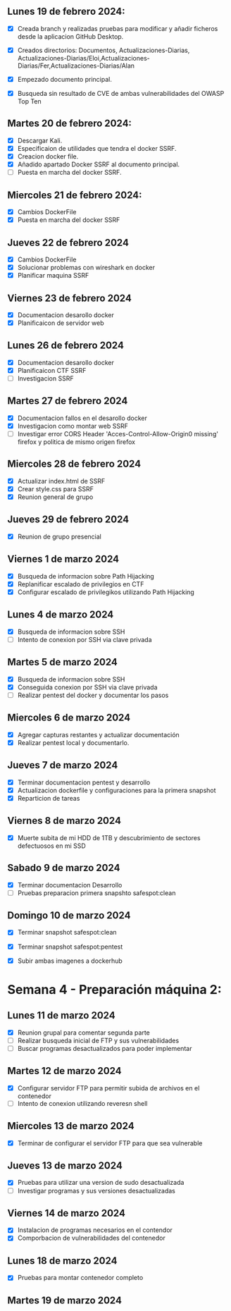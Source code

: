 ## Lunes 19 de febrero 2024:

- [X] Creada branch y realizadas pruebas para modificar y añadir ficheros desde la aplicacion GitHub Desktop.
- [X] Creados directorios: Documentos, Actualizaciones-Diarias, Actualizaciones-Diarias/Eloi,Actualizaciones-Diarias/Fer,Actualizaciones-Diarias/Alan
- [X] Empezado documento principal.
- [X] Busqueda sin resultado de CVE de ambas vulnerabilidades del OWASP Top Ten


## Martes 20 de febrero 2024:

- [X] Descargar Kali.
- [X] Especificaion de utilidades que tendra el docker SSRF.
- [X] Creacion docker file.
- [X] Añadido apartado Docker SSRF al documento principal.
- [ ] Puesta en marcha del docker SSRF.

## Miercoles 21 de febrero 2024:
- [X] Cambios DockerFile
- [X] Puesta en marcha del docker SSRF

## Jueves 22 de febrero 2024
- [X] Cambios DockerFile
- [X] Solucionar problemas con wireshark en docker
- [X] Planificar maquina SSRF

## Viernes 23 de febrero 2024
- [X] Documentacion desarollo docker
- [X] Planificaicon de servidor web

## Lunes 26 de febrero 2024
- [X] Documentacion desarollo docker
- [X] Planificaicon CTF SSRF
- [ ] Investigacion SSRF

## Martes 27 de febrero 2024
- [X] Documentacion fallos en el desarollo docker
- [X] Investigacion como montar web SSRF
- [ ] Investigar error CORS Header 'Acces-Control-Allow-Origin0 missing' firefox y politica de mismo origen firefox

## Miercoles 28 de febrero 2024
- [X] Actualizar index.html de SSRF
- [X] Crear style.css para SSRF
- [X] Reunion general de grupo
      
## Jueves 29 de febrero 2024
- [X] Reunion de grupo presencial

## Viernes 1 de marzo 2024
- [X] Busqueda de informacion sobre Path Hijacking
- [X] Replanificar escalado de privilegios en CTF
- [X] Configurar escalado de privilegikos utilizando Path Hijacking

## Lunes 4 de marzo 2024
- [X] Busqueda de informacion sobre SSH
- [ ] Intento de conexion por SSH via clave privada

## Martes 5 de marzo 2024
- [X] Busqueda de informacion sobre SSH
- [X] Conseguida conexion por SSH via clave privada
- [ ] Realizar pentest del docker y documentar los pasos

## Miercoles 6 de marzo 2024
- [X] Agregar capturas restantes y actualizar documentación
- [X] Realizar pentest local y documentarlo.

## Jueves 7 de marzo 2024
- [X] Terminar documentacion pentest y desarrollo
- [X] Actualizacion dockerfile y configuraciones para la primera snapshot
- [X] Reparticion de tareas

## Viernes 8 de marzo 2024
- [X] Muerte subita de mi HDD de 1TB y descubrimiento de sectores defectuosos en mi SSD

## Sabado 9 de marzo 2024
- [X] Terminar documentacion Desarrollo
- [ ] Pruebas preparacion primera snapshto safespot:clean

## Domingo 10 de marzo 2024
- [X] Terminar snapshot safespot:clean
- [X] Terminar snapshot safespot:pentest
- [X] Subir ambas imagenes a dockerhub


# Semana 4 - Preparación máquina 2:

## Lunes 11 de marzo 2024
- [X] Reunion grupal para comentar segunda parte
- [ ] Realizar busqueda inicial de FTP y sus vulnerabilidades
- [ ] Buscar programas desactualizados para poder implementar

## Martes 12 de marzo 2024
- [X] Configurar servidor FTP para permitir subida de archivos en el contenedor
- [ ] Intento de conexion utilizando reveresn shell

## Miercoles 13 de marzo 2024
- [X] Terminar de configurar el servidor FTP para que sea vulnerable

## Jueves 13 de marzo 2024
- [X] Pruebas para utilizar una version de sudo desactualizada
- [ ] Investigar programas y sus versiones desactualizadas

## Viernes 14 de marzo 2024
- [X] Instalacion de programas necesarios en el contendor 
- [X] Comporbacion de vulnerabilidades del contenedor

## Lunes 18 de marzo 2024
- [X] Pruebas para montar contenedor completo

## Martes 19 de marzo 2024
